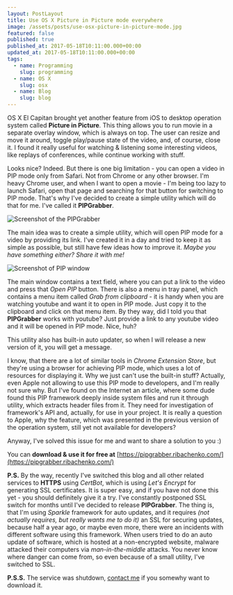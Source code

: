 ```yaml
---
layout: PostLayout
title: Use OS X Picture in Picture mode everywhere
image: /assets/posts/use-osx-picture-in-picture-mode.jpg
featured: false
published: true
published_at: 2017-05-18T10:11:00.000+00:00
updated_at: 2017-05-18T10:11:00.000+00:00
tags:
  - name: Programming
    slug: programming
  - name: OS X
    slug: osx
  - name: Blog
    slug: blog
---
```

OS X El Capitan brought yet another feature from iOS to desktop operation system called **Picture in Picture**. This thing
allows you to run movie in a separate overlay window, which is always on top. The user can resize and move it around, toggle
play/pause state of the video, and, of course, close it. I found it really useful for watching & listening some interesting
videos, like replays of conferences, while continue working with stuff.

Looks nice? Indeed. But there is one big limitation - you can open a video in PIP mode only from Safari. Not from Chrome or any
other browser. I'm heavy Chrome user, and when I want to open a movie - I'm being too lazy to launch Safari, open that page
and searching for that button for switching to PIP mode. That's why I've decided to create a simple utility which will do that
for me. I've called it **PIPGrabber**.

![Screenshot of the PIPGrabber](/assets/posts/use-osx-picture-in-picture-mode-everywhere-1.png)

The main idea was to create a simple utility, which will open PIP mode for a video by providing its link. I've created it in a
day and tried to keep it as simple as possible, but still have few ideas how to improve it.
*Maybe you have something either? Share it with me!*

![Screenshot of PIP window](/assets/posts/use-osx-picture-in-picture-mode-everywhere-2.png)

The main window contains a text field, where you can put a link to the video and press that *Open PIP* button. There is also a
menu in tray panel, which contains a menu item called *Grab from clipboard* - it is handy when you are watching youtube and want
it to open in PIP mode. Just copy it to the clipboard and click on that menu item. By they way, did I told you that
**PIPGrabber** works with youtube? Just provide a link to any youtube video and it will be opened in PIP mode. Nice, huh?

This utility also has built-in auto updater, so when I will release a new version of it, you will get a message.

I know, that there are a lot of similar tools in *Chrome Extension Store*, but they're using a browser for achieving PIP mode,
which uses a lot of resources for displaying it. Why we just can't use the built-in stuff? Actually, even Apple not allowing to
use this PIP mode to developers, and I'm really not sure why. But I've found on the Internet an article, where some dude found
this PIP framework deeply inside system files and run it through utility, which extracts header files from it. They need for
investigation of framework's API and, actually, for use in your project. It is really a question to Apple, why the feature,
which was presented in the previous version of the operation system, still yet not available for developers?

Anyway, I've solved this issue for me and want to share a solution to you :)

You can **download & use it for free at** [https://pipgrabber.ribachenko.com/](https://pipgrabber.ribachenko.com/)

**P.S.** By the way, recently I've switched this blog and all other related services to **HTTPS** using *CertBot*, which is
using *Let's Encrypt* for generating SSL certificates. It is super easy, and if you have not done this yet - you should definitely
give it a try. I've constantly postponed SSL switch for months until I've decided to release **PIPGrabber**. The thing is, that I'm
using *Sparkle* framework for auto updates, and it requires *(not actually requires, but really wants me to do it)* an SSL for
securing updates, because half a year ago, or maybe even more, there were an incidents with different software using this framework.
When users tried to do an auto update of software, which is hosted at a non-encrypted website, malware attacked their computers via
*man-in-the-middle* attacks. You never know where danger can come from, so even because of a small utility, I've switched to SSL.

**P.S.S.** The service was shutdown, [contact me](mailto:vit@ribachenko.com) if you somewhy want to download it.
